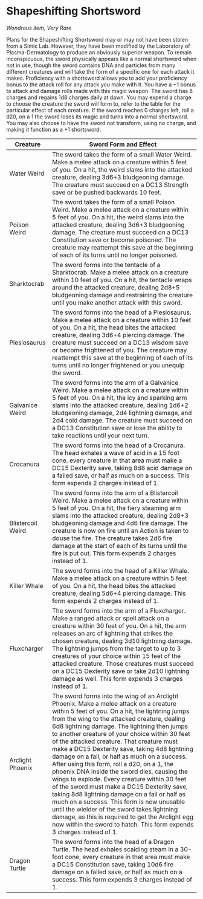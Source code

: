 # Shapeshifting Shortsword

*Wondrous item, Very Rare*

Plans for the Shapeshifting Shortsword may or may not have been stolen from a Simic Lab. However, they have been modified by the Laboratory of Plasma-Dermatology to produce an obviously superior weapon. To remain inconspicuous, the sword physically appears like a normal shortsword when not in use, though the sword contains DNA and particles from many different creatures and will take the form of a specific one for each attack it makes. Proficiency with a shortsword allows you to add your proficiency bonus to the attack roll for any attack you make with it. You have a +1 bonus to attack and damage rolls made with this magic weapon. The sword has 8 charges and regains 1d8 charges daily at dawn. You may expend a charge to choose the creature the sword will form to, refer to the table for the particular effect of each creature. If the sword reaches 0 charges left, roll a d20, on a 1 the sword loses its magic and turns into a normal shortsword. You may also choose to have the sword not transform, using no charge, and making it function as a +1 shortsword.

| Creature | Sword Form and Effect |
|----------|-----------------------|
| Water Weird | The sword takes the form of a small Water Weird. Make a melee attack on a creature within 5 feet of you. On a hit, the weird slams into the attacked creature, dealing 3d6+3 bludgeoning damage. The creature must succeed on a DC13 Strength save or be pushed backwards 10 feet. |
| Poison Weird | The sword takes the form of a small Poison Weird. Make a melee attack on a creature within 5 feet of you. On a hit, the weird slams into the attacked creature, dealing 3d6+3 bludgeoning damage. The creature must succeed on a DC13 Constitution save or become poisoned. The creature may reattempt this save at the beginning of each of its turns until no longer poisoned. |
| Sharktocrab | The sword forms into the tentacle of a Sharktocrab. Make a melee attack on a creature within 10 feet of you. On a hit, the tentacle wraps around the attacked creature, dealing 2d8+5 bludgeoning damage and restraining the creature until you make another attack with this sword. |
| Plesiosaurus | The sword forms into the head of a Plesiosaurus. Make a melee attack on a creature within 10 feet of you. On a hit, the head bites the attacked creature, dealing 3d6+4 piercing damage. The creature must succeed on a DC13 wisdom save or become frightened of you. The creature may reattempt this save at the beginning of each of its turns until no longer frightened or you unequip the sword. |
| Galvanice Weird | The sword forms into the arm of a Galvanice Weird. Make a melee attack on a creature within 5 feet of you. On a hit, the icy and sparking arm slams into the attacked creature, dealing 1d6+2 bludgeoning damage, 2d4 lightning damage, and 2d4 cold damage. The creature must succeed on a DC13 Constitution save or lose the ability to take reactions until your next turn. |
| Crocanura | The sword forms into the head of a Crocanura. The head exhales a wave of acid in a 15 foot cone. every creature in that area must make a DC15 Dexterity save, taking 8d8 acid damage on a failed save, or half as much on a success. This form expends 2 charges instead of 1. |
| Blistercoil Weird | The sword forms into the arm of a Blistercoil Weird. Make a melee attack on a creature within 5 feet of you. On a hit, the fiery steaming arm slams into the attacked creature, dealing 2d8+3 bludgeoning damage and 4d6 fire damage. The creature is now on fire until an Action is taken to douse the fire. The creature takes 2d6 fire damage at the start of each of its turns until the fire is put out. This form expends 2 charges instead of 1. |
| Killer Whale | The sword forms into the head of a Killer Whale. Make a melee attack on a creature within 5 feet of you. On a hit, the head bites the attacked creature, dealing 5d6+4 piercing damage. This form expends 2 charges instead of 1. |
| Fluxcharger | The sword forms into the arm of a Fluxcharger. Make a ranged attack or spell attack on a creature within 30 feet of you. On a hit, the arm releases an arc of lightning that strikes the chosen creature, dealing 3d10 lightning damage. The lightning jumps from the target to up to 3 creatures of your choice within 15 feet of the attacked creature. Those creatures must succeed on a DC15 Dexterity save or take 2d10 lightning damage as well. This form expends 3 charges instead of 1. |
| Arclight Phoenix | The sword forms into the wing of an Arclight Phoenix. Make a melee attack on a creature within 5 feet of you. On a hit, the lightning jumps from the wing to the attacked creature, dealing 6d8 lightning damage. The lightning then jumps to another creature of your choice within 30 feet of the attacked creature. That creature must make a DC15 Dexterity save, taking 4d8 lightning damage on a fail, or half as much on a success. After using this form, roll a d20, on a 1, the phoenix DNA inside the sword dies, causing the wings to explode. Every creature within 30 feet of the sword must make a DC15 Dexterity save, taking 8d8 lightning damage on a fail or half as much on a success. This form is now unusable until the wielder of the sword takes lightning damage, as this is required to get the Arclight egg now within the sword to hatch. This form expends 3 charges instead of 1. |
| Dragon Turtle | The sword forms into the head of a Dragon Turtle. The head exhales scalding steam in a 30-foot cone, every creature in that area must make a DC15 Constitution save, taking 10d6 fire damage on a failed save, or half as much on a success. This form expends 3 charges instead of 1. |
